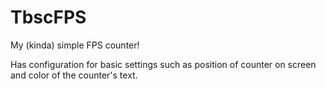 # TbscFPS
My (kinda) simple FPS counter!

Has configuration for basic settings such as position of counter on screen and color of the counter's text.
